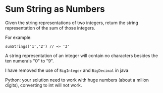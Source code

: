 # Sum String as Numbers

Given the string representations of two integers, return the string representation of the sum of those integers.

For example:
```
sumStrings('1','2') // => '3'
```

A string representation of an integer will contain no characters besides the ten numerals "0" to "9".

I have removed the use of `BigInteger` and `BigDecimal` in java

Python: your solution need to work with huge numbers (about a milion digits), converting to int will not work.

